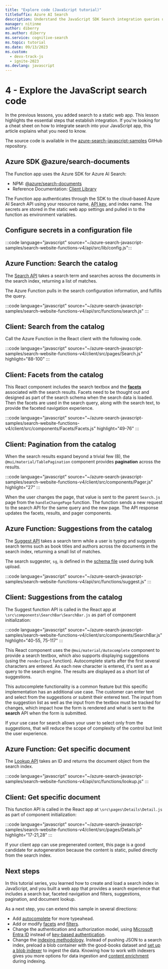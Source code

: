 ```yaml
---
title: "Explore code (JavaScript tutorial)"
titleSuffix: Azure AI Search
description: Understand the JavaScript SDK Search integration queries used in the Search-enabled website with this cheat sheet.
manager: nitinme
author: diberry
ms.author: diberry
ms.service: cognitive-search
ms.topic: tutorial
ms.date: 09/13/2023
ms.custom:
  - devx-track-js
  - ignite-2023
ms.devlang: javascript
---
```


# 4 - Explore the JavaScript search code

In the previous lessons, you added search to a static web app. This lesson highlights the essential steps that establish integration. If you're looking for a cheat sheet on how to integrate search into your JavaScript app, this article explains what you need to know.

The source code is available in the [azure-search-javascript-samples](https://github.com/Azure-Samples/azure-search-javascript-samples/tree/main/search-website-functions-v4) GitHub repository.

## Azure SDK @azure/search-documents 

The Function app uses the Azure SDK for Azure AI Search:

* NPM: [@azure/search-documents](https://www.npmjs.com/package/@azure/search-documents)
* Reference Documentation: [Client Library](/javascript/api/overview/azure/search-documents-readme)

The Function app authenticates through the SDK to the cloud-based Azure AI Search API using your resource name, [API key](search-security-api-keys.md), and index name. The secrets are stored in the static web app settings and pulled in to the function as environment variables. 

## Configure secrets in a configuration file

:::code language="javascript" source="~/azure-search-javascript-samples/search-website-functions-v4/api/src/lib/config.js":::

## Azure Function: Search the catalog

The [Search API](https://github.com/Azure-Samples/azure-search-javascript-samples/blob/main/search-website-functions-v4/api/src/functions/search.js) takes a search term and searches across the documents in the search index, returning a list of matches. 

The Azure Function pulls in the search configuration information, and fulfills the query.

:::code language="javascript" source="~/azure-search-javascript-samples/search-website-functions-v4/api/src/functions/search.js" :::

## Client: Search from the catalog

Call the Azure Function in the React client with the following code. 

:::code language="javascript" source="~/azure-search-javascript-samples/search-website-functions-v4/client/src/pages/Search.js" highlight="88-100" :::

## Client: Facets from the catalog

This React component includes the search textbox and the [**facets**](search-faceted-navigation.md) associated with the search results. Facets need to be thought out and designed as part of the search schema when the search data is loaded. Then the facets are used in the search query, along with the search text, to provide the faceted navigation experience. 

:::code language="javascript" source="~/azure-search-javascript-samples/search-website-functions-v4/client/src/components/Facets/Facets.js" highlight="49-76" :::

## Client: Pagination from the catalog

When the search results expand beyond a trivial few (8), the `@mui/material/TablePagination` component provides **pagination** across the results.

:::code language="javascript" source="~/azure-search-javascript-samples/search-website-functions-v4/client/src/components/Pager.js" highlight="27" :::

When the user changes the page, that value is sent to the parent `Search.js` page from the `handleChangePage` function. The function sends a new request to the search API for the same query and the new page. The API response updates the facets, results, and pager components.

## Azure Function: Suggestions from the catalog

The [Suggest API](https://github.com/Azure-Samples/azure-search-javascript-samples/blob/main/search-website-functions-v4/api/src/functions/suggest.js) takes a search term while a user is typing and suggests search terms such as book titles and authors across the documents in the search index, returning a small list of matches. 

The search suggester, `sg`, is defined in the [schema file](https://github.com/Azure-Samples/azure-search-javascript-samples/blob/main/search-website-functions-v4/bulk-insert/good-books-index.json) used during bulk upload.

:::code language="javascript" source="~/azure-search-javascript-samples/search-website-functions-v4/api/src/functions/suggest.js" :::

## Client: Suggestions from the catalog

The Suggest function API is called in the React app at `\src\components\SearchBar\SearchBar.js` as part of component initialization:

:::code language="javascript" source="~/azure-search-javascript-samples/search-website-functions-v4/client/src/components/SearchBar.js" highlight="40-55, 75-117" :::

This React component uses the `@mui/material/Autocomplete` component to provide a search textbox, which also supports displaying suggestions (using the `renderInput` function). Autocomplete starts after the first several characters are entered. As each new character is entered, it's sent as a query to the search engine. The results are displayed as a short list of suggestions.

This autocomplete functionality is a common feature but this specific implementation has an additional use case. The customer can enter text and select from the suggestions _or_ submit their entered text. The input from the suggestion list as well as the input from the textbox must be tracked for changes, which impact how the form is rendered and what is sent to the **search** API when the form is submitted.

If your use case for search allows your user to select only from the suggestions, that will reduce the scope of complexity of the control but limit the user experience. 

## Azure Function: Get specific document 

The [Lookup API](https://github.com/Azure-Samples/azure-search-javascript-samples/blob/main/search-website-functions-v4/api/src/functions/lookup.js) takes an ID and returns the document object from the search index. 

:::code language="javascript" source="~/azure-search-javascript-samples/search-website-functions-v4/api/src/functions/lookup.js" :::

## Client: Get specific document 

This function API is called in the React app at `\src\pages\Details\Detail.js` as part of component initialization:

:::code language="javascript" source="~/azure-search-javascript-samples/search-website-functions-v4/client/src/pages/Details.js" highlight="17-21,28" :::

If your client app can use pregenerated content, this page is a good candidate for autogeneration because the content is static, pulled directly from the search index.

## Next steps

In this tutorial series, you learned how to create and load a search index in JavaScript, and you built a web app that provides a search experience that includes a search bar, faceted navigation and filters, suggestions, pagination, and document lookup.

As a next step, you can extend this sample in several directions:

* Add [autocomplete](search-add-autocomplete-suggestions.md) for more typeahead.
* Add or modify [facets](search-faceted-navigation.md) and [filters](search-filters.md).
* Change the authentication and authorization model, using [Microsoft Entra ID](search-security-rbac.md) instead of [key-based authentication](search-security-api-keys.md).
* Change the [indexing methodology](search-what-is-data-import.md). Instead of pushing JSON to a search index, preload a blob container with the good-books dataset and [set up a blob indexer](search-howto-indexing-azure-blob-storage.md) to ingest the data. Knowing how to work with indexers gives you more options for data ingestion and [content enrichment](cognitive-search-concept-intro.md) during indexing.
